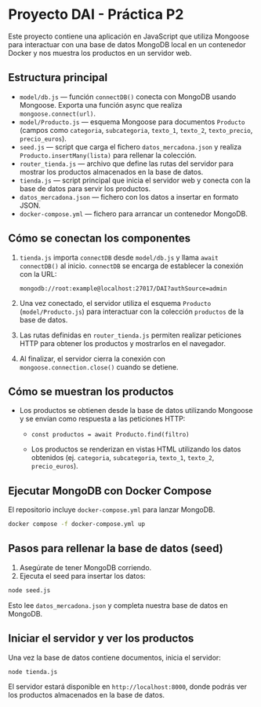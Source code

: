 # Proyecto DAI - Práctica P2

Este proyecto contiene una aplicación en JavaScript que utiliza Mongoose para interactuar con una base de datos MongoDB local en un contenedor Docker y nos muestra los productos en un servidor web.

## Estructura principal

- `model/db.js` — función `connectDB()` conecta con MongoDB usando Mongoose. Exporta una función async que realiza `mongoose.connect(url)`.
- `model/Producto.js` — esquema Mongoose para documentos `Producto` (campos como `categoria`, `subcategoria`, `texto_1`, `texto_2`, `texto_precio`, `precio_euros`).
- `seed.js` — script que carga el fichero `datos_mercadona.json` y realiza `Producto.insertMany(lista)` para rellenar la colección.
- `router_tienda.js` — archivo que define las rutas del servidor para mostrar los productos almacenados en la base de datos.
- `tienda.js` — script principal que inicia el servidor web y conecta con la base de datos para servir los productos.
- `datos_mercadona.json` — fichero con los datos a insertar en formato JSON.
- `docker-compose.yml` — fichero para arrancar un contenedor MongoDB.

## Cómo se conectan los componentes

1. `tienda.js` importa `connectDB` desde `model/db.js` y llama `await connectDB()` al inicio. `connectDB` se encarga de establecer la conexión con la URL:

   `mongodb://root:example@localhost:27017/DAI?authSource=admin`

2. Una vez conectado, el servidor utiliza el esquema `Producto` (`model/Producto.js`) para interactuar con la colección `productos` de la base de datos.

3. Las rutas definidas en `router_tienda.js` permiten realizar peticiones HTTP para obtener los productos y mostrarlos en el navegador.

4. Al finalizar, el servidor cierra la conexión con `mongoose.connection.close()` cuando se detiene.

## Cómo se muestran los productos

- Los productos se obtienen desde la base de datos utilizando Mongoose y se envían como respuesta a las peticiones HTTP:

  - `const productos = await Producto.find(filtro)`

  - Los productos se renderizan en vistas HTML utilizando los datos obtenidos (ej. `categoria`, `subcategoria`, `texto_1`, `texto_2`, `precio_euros`).

## Ejecutar MongoDB con Docker Compose

El repositorio incluye `docker-compose.yml` para lanzar MongoDB.

```bash
docker compose -f docker-compose.yml up
```

## Pasos para rellenar la base de datos (seed)

1. Asegúrate de tener MongoDB corriendo.
2. Ejecuta el seed para insertar los datos:

```bash
node seed.js
```

Esto lee `datos_mercadona.json` y completa nuestra base de datos en MongoDB.

## Iniciar el servidor y ver los productos

Una vez la base de datos contiene documentos, inicia el servidor:

```bash
node tienda.js
```

El servidor estará disponible en `http://localhost:8000`, donde podrás ver los productos almacenados en la base de datos.
